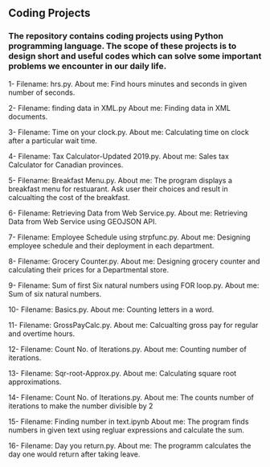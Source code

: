 ## Coding Projects

### The repository contains coding projects using Python programming language. The scope of these projects is to design short and useful codes which can solve some important problems we encounter in our daily life.

1- Filename: hrs.py.
   About me: Find hours minutes and seconds in given number of seconds. 

2- Filename: finding data in XML.py
   About me: Finding data in XML documents.

3- Filename: Time on your clock.py.
   About me: Calculating time on clock after a particular wait time.
   
4- Filename: Tax Calculator-Updated 2019.py.
   About me: Sales tax Calculator for Canadian provinces.

5- Filename: Breakfast Menu.py.
   About me: The program displays a breakfast menu for restuarant. Ask user their choices and result in calcualting the cost of the breakfast.

6- Filename: Retrieving Data from Web Service.py.
   About me: Retrieving Data from Web Service using GEOJSON API.

7- Filename: Employee Schedule using strpfunc.py.
   About me: Designing employee schedule and their deployment in each department.

8- Filename: Grocery Counter.py.
   About me: Designing grocery counter and calculating their prices for a Departmental store.
   
9- Filename: Sum of first Six natural numbers using FOR loop.py.
   About me: Sum of six natural numbers.

10- Filename: Basics.py.
    About me: Counting letters in a word.

11- Filename: GrossPayCalc.py.
    About me: Calcualting gross pay for regular and overtime hours.
    
12- Filename: Count No. of Iterations.py.
    About me: Counting number of iterations.
    
13- Filename: Sqr-root-Approx.py.
    About me: Calculating square root approximations.

14- Filename: Count No. of Iterations.py.
    About me: The counts number of iterations to make the number divisible by 2
    
15- Filename: Finding number in text.ipynb
    About me: The program finds numbers in given text using regluar expressions and calculate the sum.
    
16- Filename: Day you return.py.
    About me: The programm calculates the day one would return after taking leave.
    
